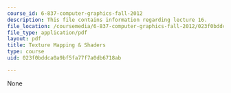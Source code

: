 ```yaml
---
course_id: 6-837-computer-graphics-fall-2012
description: This file contains information regarding lecture 16.
file_location: /coursemedia/6-837-computer-graphics-fall-2012/023f0bddca0a9bf5fa77f7a0db6718ab_MIT6_837F12_Lec16.pdf
file_type: application/pdf
layout: pdf
title: Texture Mapping & Shaders
type: course
uid: 023f0bddca0a9bf5fa77f7a0db6718ab

---
```

None